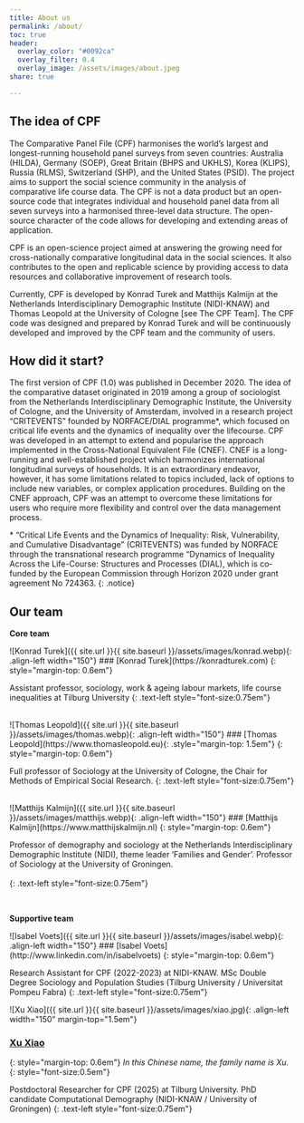 ```yaml
---
title: About us
permalink: /about/
toc: true
header:
  overlay_color: "#0092ca"
  overlay_filter: 0.4
  overlay_image: /assets/images/about.jpeg
share: true 

---
```

## The idea of CPF

The Comparative Panel File (CPF) harmonises the world’s largest and longest-running household panel surveys from seven countries: Australia (HILDA), Germany (SOEP), Great Britain (BHPS and UKHLS), Korea (KLIPS), Russia (RLMS), Switzerland (SHP), and the United States (PSID). The project aims to support the social science community in the analysis of comparative life course data. The CPF is not a data product but an open-source code that integrates individual and household panel data from all seven surveys into a harmonised three-level data structure. The open-source character of the code allows for developing and extending areas of application.

CPF is an open-science project aimed at answering the growing need for cross-nationally comparative longitudinal data in the social sciences. It also contributes to the open and replicable science by providing access to data resources and collaborative improvement of research tools.

Currently, CPF is developed by Konrad Turek and Matthijs Kalmijn at the Netherlands Interdisciplinary Demographic Institute (NIDI-KNAW) and Thomas Leopold at the University of Cologne [see The CPF Team]. The CPF code was designed and prepared by Konrad Turek and will be continuously developed and improved by the CPF team and the community of users.

## How did it start?

The first version of CPF (1.0) was published in December 2020. The idea of the comparative dataset originated in 2019 among a group of sociologist from the Netherlands Interdisciplinary Demographic Institute, the University of Cologne, and the University of Amsterdam, involved in a research project “CRITEVENTS” founded by NORFACE/DIAL programme*, which focused on critical life events and the dynamics of inequality over the lifecourse. CPF was developed in an attempt to extend and popularise the approach implemented in the Cross-National Equivalent File (CNEF). CNEF is a long-running and well-established project which harmonizes international longitudinal surveys of households. It is an extraordinary endeavor, however, it has some limitations related to topics included, lack of options to include new variables, or complex application procedures.  Building on the CNEF approach, CPF was an attempt to overcome these limitations for users who require more flexibility and control over the data management process. 


\* “Critical Life Events and the Dynamics of Inequality: Risk, Vulnerability, and Cumulative Disadvantage” (CRITEVENTS) was funded by NORFACE through the transnational research programme “Dynamics of Inequality Across the Life-Course: Structures and Processes (DIAL), which is co‐funded by the European Commission through Horizon 2020 under grant agreement No 724363.
{: .notice}

## Our team
<div class="container">
  
**Core team**
<div class="box post" markdown="1">
![Konrad Turek]({{ site.url }}{{ site.baseurl }}/assets/images/konrad.webp){: .align-left width="150"}
### [Konrad Turek](https://konradturek.com)
{: style="margin-top: 0.6em"}

Assistant professor, sociology, work & ageing labour markets, life course inequalities at Tilburg University 
{: .text-left  style="font-size:0.75em"}

<br/>
</div>

<div class="box post" markdown="1">
![Thomas Leopold]({{ site.url }}{{ site.baseurl }}/assets/images/thomas.webp){: .align-left width="150"}
### [Thomas Leopold](https://www.thomasleopold.eu){: .style="margin-top: 1.5em"}
{: style="margin-top: 0.6em"}

Full professor of Sociology at the University of Cologne, the Chair for Methods of Empirical Social Research. 
{: .text-left  style="font-size:0.75em"}

<br/>

</div>


<div class="box post" markdown="1">
![Matthijs Kalmijn]({{ site.url }}{{ site.baseurl }}/assets/images/matthijs.webp){: .align-left width="150"}
### [Matthijs Kalmijn](https://www.matthijskalmijn.nl)
{: style="margin-top: 0.6em"}

Professor of demography and sociology at the Netherlands Interdisciplinary Demographic Institute (NIDI), theme leader ‘Families and Gender’. Professor of Sociology at the University of Groningen. <br/><br/>
{: .text-left  style="font-size:0.75em"}

<br/>

**Supportive team**

</div>

<div class="box post" markdown="1">
![Isabel Voets]({{ site.url }}{{ site.baseurl }}/assets/images/isabel.webp){: .align-left width="150"}
### [Isabel Voets](http://www.linkedin.com/in/isabelvoets)
{: style="margin-top: 0.6em"}

Research Assistant for CPF (2022-2023) at NIDI-KNAW.  MSc Double Degree Sociology and Population Studies (Tilburg University / Universitat Pompeu Fabra)
{: .text-left  style="font-size:0.75em"}
<br/>

</div>


<div class="box post" markdown="1">

![Xu Xiao]({{ site.url }}{{ site.baseurl }}/assets/images/xiao.jpg){: .align-left width="150" margin-top="1.5em"}
### [Xu Xiao](http://xuxiao.nl)
{: style="margin-top: 0.6em"}
*In this Chinese name, the family name is Xu.*
{: style="font-size:0.5em"}

Postdoctoral Researcher for CPF (2025) at Tilburg University. PhD candidate Computational Demography (NIDI-KNAW / University of Groningen)
{: .text-left  style="font-size:0.75em"}
</div>

</div>

